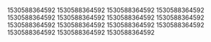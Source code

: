 1530588364592
1530588364592
1530588364592
1530588364592
1530588364592
1530588364592
1530588364592
1530588364592
1530588364592
1530588364592
1530588364592
1530588364592
1530588364592
1530588364592
1530588364592